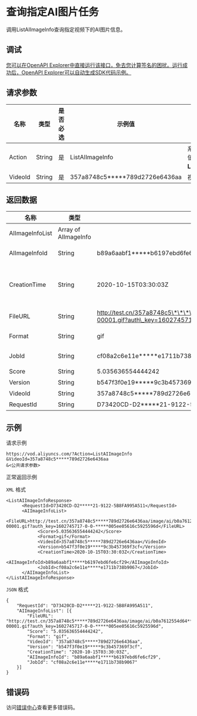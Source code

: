 # 查询指定AI图片任务

调用ListAIImageInfo查询指定视频下的AI图片信息。

## 调试

[您可以在OpenAPI Explorer中直接运行该接口，免去您计算签名的困扰。运行成功后，OpenAPI Explorer可以自动生成SDK代码示例。](https://api.aliyun.com/#product=vod&api=ListAIImageInfo&type=RPC&version=2017-03-21)

## 请求参数

|名称|类型|是否必选|示例值|描述|
|--|--|----|---|--|
|Action|String|是|ListAIImageInfo|系统规定参数。取值：**ListAIImageInfo**。 |
|VideoId|String|是|357a8748c5\*\*\*\*\*789d2726e6436aa|视频ID。 |

## 返回数据

|名称|类型|示例值|描述|
|--|--|---|--|
|AIImageInfoList|Array of AIImageInfo| |AI图片文件列表。 |
|AIImageInfoId|String|b89a6aabf1\*\*\*\*\*b6197ebd6fe6cf29|图片数据信息ID。 |
|CreationTime|String|2020-10-15T03:30:03Z|数据创建时间。格式为：*yyyy-MM-dd*T*HH:mm:ss*Z（UTC时间）。 |
|FileURL|String|http://test.cn/357a8748c5\*\*\*\*\*789d2726e6436aa/image/ai/b0a7612554d64\*\*\*\*\*3-00001.gif?auth\_key=1602745717-0-0-\*\*\*\*\*005ee05616c5925596d|AI图片文件地址。 |
|Format|String|gif|图片格式。取值：**gif**或**png**。 |
|JobId|String|cf08a2c6e11e\*\*\*\*\*e1711b738b9067|图片处理的任务ID。 |
|Score|String|5.035636554444242|图片评分。 |
|Version|String|b547f3f0e19\*\*\*\*\*9c3b457369f3cf|数据版本ID。 |
|VideoId|String|357a8748c5\*\*\*\*\*789d2726e6436aa|视频ID。 |
|RequestId|String|D73420CD-D2\*\*\*\*\*21-9122-5B8FA995A511|请求ID。 |

## 示例

请求示例

```
https://vod.aliyuncs.com/?Action=ListAIImageInfo
&VideoId=357a8748c5*****789d2726e6436aa
&<公共请求参数>
```

正常返回示例

`XML` 格式

```
<ListAIImageInfoResponse>
      <RequestId>D73420CD-D2*****21-9122-5B8FA995A511</RequestId>
      <AIImageInfoList>
            <FileURL>http://test.cn/357a8748c5*****789d2726e6436aa/image/ai/b0a7612554d64*****3-00001.gif?auth_key=1602745717-0-0-*****005ee05616c5925596d</FileURL>
            <Score>5.035636554444242</Score>
            <Format>gif</Format>
            <VideoId>357a8748c5*****789d2726e6436aa</VideoId>
            <Version>b547f3f0e19*****9c3b457369f3cf</Version>
            <CreationTime>2020-10-15T03:30:03Z</CreationTime>
            <AIImageInfoId>b89a6aabf1*****b6197ebd6fe6cf29</AIImageInfoId>
            <JobId>cf08a2c6e11e*****e1711b738b9067</JobId>
      </AIImageInfoList>
</ListAIImageInfoResponse>
```

`JSON` 格式

```
{
	"RequestId": "D73420CD-D2*****21-9122-5B8FA995A511",
	"AIImageInfoList": [{
		"FileURL": "http://test.cn/357a8748c5*****789d2726e6436aa/image/ai/b0a7612554d64*****3-00001.gif?auth_key=1602745717-0-0-*****005ee05616c5925596d",
		"Score": "5.035636554444242",
		"Format": "gif",
		"VideoId": "357a8748c5*****789d2726e6436aa",
		"Version": "b547f3f0e19*****9c3b457369f3cf",
		"CreationTime": "2020-10-15T03:30:03Z",
		"AIImageInfoId": "b89a6aabf1*****b6197ebd6fe6cf29",
		"JobId": "cf08a2c6e11e*****e1711b738b9067"
	}]
}
```

## 错误码

访问[错误中心](https://error-center.aliyun.com/status/product/vod)查看更多错误码。

